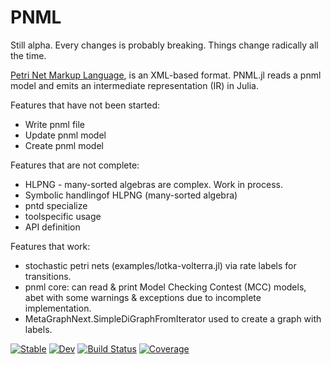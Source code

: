 # PNML
Still alpha. Every changes is probably breaking. Things change radically all the time.

[Petri Net Markup Language](https://www.pnml.org), is an XML-based format.
PNML.jl reads a pnml model and emits an intermediate representation (IR) in Julia.

Features that have not been started:
  - Write pnml file
  - Update pnml model
  - Create pnml model

Features that are not complete:
  - HLPNG - many-sorted algebras are complex. Work in process.
  - Symbolic handlingof  HLPNG (many-sorted algebra)
  - pntd specialize
  - toolspecific usage
  - API definition

Features that work:
  - stochastic petri nets (examples/lotka-volterra.jl) via rate labels for transitions.
  - pnml core: can read & print Model Checking Contest (MCC) models, abet with some warnings & exceptions due to incomplete implementation.
  - MetaGraphNext.SimpleDiGraphFromIterator used to create a graph with labels.

[![Stable](https://img.shields.io/badge/docs-stable-blue.svg)](https://strangehurst.github.io/PNML.jl/stable)
[![Dev](https://img.shields.io/badge/docs-dev-blue.svg)](https://strangehurst.github.io/PNML.jl/dev)
[![Build Status](https://github.com/strangehurst/PNML.jl/workflows/CI/badge.svg)](https://github.com/strangehurst/PNML.jl/actions)
[![Coverage](https://codecov.io/gh/strangehurst/PNML.jl/branch/master/graph/badge.svg)](https://codecov.io/gh/strangehurst/PNML.jl)
